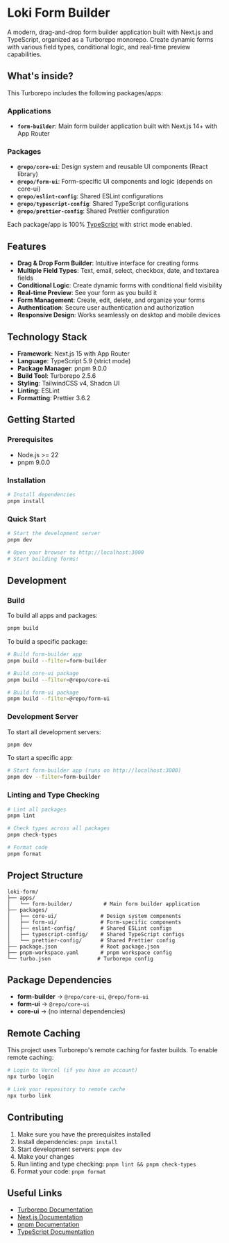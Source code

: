 # Loki Form Builder

A modern, drag-and-drop form builder application built with Next.js and TypeScript, organized as a Turborepo monorepo. Create dynamic forms with various field types, conditional logic, and real-time preview capabilities.

## What's inside?

This Turborepo includes the following packages/apps:

### Applications

- **`form-builder`**: Main form builder application built with Next.js 14+ with App Router

### Packages

- **`@repo/core-ui`**: Design system and reusable UI components (React library)
- **`@repo/form-ui`**: Form-specific UI components and logic (depends on core-ui)
- **`@repo/eslint-config`**: Shared ESLint configurations
- **`@repo/typescript-config`**: Shared TypeScript configurations
- **`@repo/prettier-config`**: Shared Prettier configuration

Each package/app is 100% [TypeScript](https://www.typescriptlang.org/) with strict mode enabled.

## Features

- **Drag & Drop Form Builder**: Intuitive interface for creating forms
- **Multiple Field Types**: Text, email, select, checkbox, date, and textarea fields
- **Conditional Logic**: Create dynamic forms with conditional field visibility
- **Real-time Preview**: See your form as you build it
- **Form Management**: Create, edit, delete, and organize your forms
- **Authentication**: Secure user authentication and authorization
- **Responsive Design**: Works seamlessly on desktop and mobile devices

## Technology Stack

- **Framework**: Next.js 15 with App Router
- **Language**: TypeScript 5.9 (strict mode)
- **Package Manager**: pnpm 9.0.0
- **Build Tool**: Turborepo 2.5.6
- **Styling**: TailwindCSS v4, Shadcn UI
- **Linting**: ESLint
- **Formatting**: Prettier 3.6.2

## Getting Started

### Prerequisites

- Node.js >= 22
- pnpm 9.0.0

### Installation

```sh
# Install dependencies
pnpm install
```

### Quick Start

```sh
# Start the development server
pnpm dev

# Open your browser to http://localhost:3000
# Start building forms!
```

## Development

### Build

To build all apps and packages:

```sh
pnpm build
```

To build a specific package:

```sh
# Build form-builder app
pnpm build --filter=form-builder

# Build core-ui package
pnpm build --filter=@repo/core-ui

# Build form-ui package
pnpm build --filter=@repo/form-ui
```

### Development Server

To start all development servers:

```sh
pnpm dev
```

To start a specific app:

```sh
# Start form-builder app (runs on http://localhost:3000)
pnpm dev --filter=form-builder
```

### Linting and Type Checking

```sh
# Lint all packages
pnpm lint

# Check types across all packages
pnpm check-types

# Format code
pnpm format
```

## Project Structure

```
loki-form/
├── apps/
│   └── form-builder/          # Main form builder application
├── packages/
│   ├── core-ui/              # Design system components
│   ├── form-ui/              # Form-specific components
│   ├── eslint-config/        # Shared ESLint configs
│   ├── typescript-config/    # Shared TypeScript configs
│   └── prettier-config/      # Shared Prettier config
├── package.json              # Root package.json
├── pnpm-workspace.yaml       # pnpm workspace config
└── turbo.json               # Turborepo config
```

## Package Dependencies

- **form-builder** → `@repo/core-ui`, `@repo/form-ui`
- **form-ui** → `@repo/core-ui`
- **core-ui** → (no internal dependencies)

## Remote Caching

This project uses Turborepo's remote caching for faster builds. To enable remote caching:

```sh
# Login to Vercel (if you have an account)
npx turbo login

# Link your repository to remote cache
npx turbo link
```

## Contributing

1. Make sure you have the prerequisites installed
2. Install dependencies: `pnpm install`
3. Start development servers: `pnpm dev`
4. Make your changes
5. Run linting and type checking: `pnpm lint && pnpm check-types`
6. Format your code: `pnpm format`

## Useful Links

- [Turborepo Documentation](https://turborepo.com/docs)
- [Next.js Documentation](https://nextjs.org/docs)
- [pnpm Documentation](https://pnpm.io/)
- [TypeScript Documentation](https://www.typescriptlang.org/docs/)
